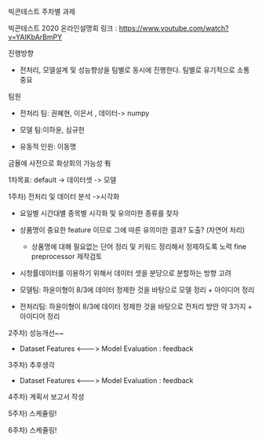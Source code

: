 빅콘테스트 주차별 과제

빅콘테스트 2020 온라인설명회 링크 : https://www.youtube.com/watch?v=YAIKbArBmPY  

진행방향

  - 전처리, 모델설계 및 성능향상을 팀별로 동시에 진행한다. 팀별로 유기적으로 소통 중요  

팀원

  - 전처리 팀: 권혜현, 이은서 , 데이터-> numpy
  
  - 모델 팀:이하윤, 심규헌
  
  - 유동적 인원: 이동명


금욜에 사전으로 화상회의 가능성 有

  
1차목표: default -> 데이터셋 -> 모델


1주차) 전처리 및 데이터 분석 ->시각화

  - 요일별 시간대별 종목별 시각화 및 유의미한 종류를 찾자
  
  - 상품명이 중요한 feature 이므로 그에 따른 유의미한 결과? 도출? (자연어 처리)
  
    - 상품명에 대해 필요없는 단어 정리 및 키워드 정리해서 정제하도록 노력 fine preprocessor 제작검토
    
  -  시청률데이터를 이용하기 위해서 데이터 셋을 분당으로 분할하는 방향 고려

  - 모델팀: 하윤이형이 8/3에 데이터 정제한 것을 바탕으로 모델 정리 + 아이디어 정리
  
  - 전처리팀: 하윤이형이 8/3에 데이터 정제한 것을 바탕으로 전처리 방안 약 3가지 + 아이디어 정리
  
  
2주차) 성능개선~~
  - Dataset Features <---> Model Evaluation : feedback
  
3주차) 추후생각
  - Dataset Features <---> Model Evaluation : feedback
  
4주차) 계획서 보고서 작성

5주차) 스케쥴링!

6주차) 스케쥴링!


